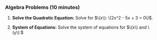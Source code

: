 ### Algebra Problems (10 minutes)

1. **Solve the Quadratic Equation:**
   Solve for $\(x\): \(2x^2 - 5x + 3 = 0\)$.

2. **System of Equations:**
   Solve the system of equations for $\(x\) and \(y\):$ 
